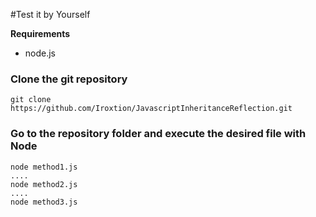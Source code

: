 

#Test it by Yourself

**Requirements**

* node.js

### Clone the git repository


    git clone https://github.com/Iroxtion/JavascriptInheritanceReflection.git


### Go to the repository folder and execute the desired file with Node


    node method1.js
    ....
    node method2.js
    ....
    node method3.js